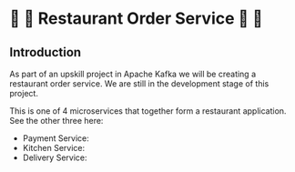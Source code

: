 # 🍲 🥟 Restaurant Order Service  📝 🚚
## Introduction
As part of an upskill project in Apache Kafka we will be creating a restaurant order service.
We are still in the development stage of this project.

This is one of 4 microservices that together form a restaurant application. See the other three here:
- Payment Service: 
- Kitchen Service:
- Delivery Service: